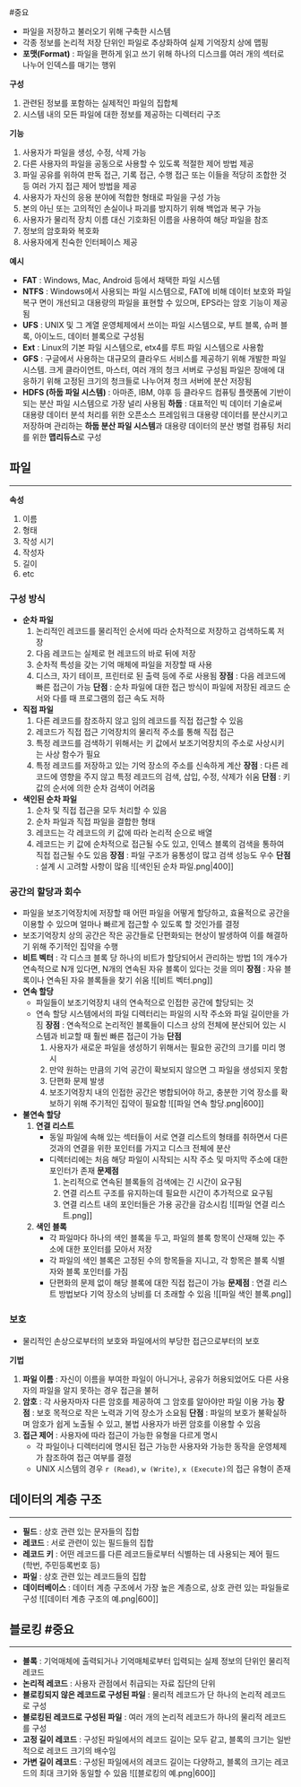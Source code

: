  #중요
- 파일을 저장하고 불러오기 위해 구축한 시스템
- 각종 정보를 논리적 저장 단위인 파일로 추상화하여 실제 기억장치 상에 맵핑
- **포맷(Format)** : 파일을 편하게 읽고 쓰기 위해 하나의 디스크를 여러 개의 섹터로 나누어 인덱스를 매기는 행위

**구성**
1. 관련된 정보를 포함하는 실제적인 파일의 집합체
2. 시스템 내의 모든 파일에 대한 정보를 제공하는 디렉터리 구조

**기능**
1. 사용자가 파일을 생성, 수정, 삭제 가능
2. 다른 사용자의 파일을 공동으로 사용할 수 있도록 적절한 제어 방법 제공
3. 파일 공유를 위하여 판독 접근, 기록 접근, 수행 접근 또는 이들을 적당히 조합한 것 등 여러 가지 접근 제어 방법을 제공
4. 사용자가 자신의 응용 분야에 적합한 형태로 파일을 구성 가능
5. 본의 아닌 또는 고의적인 손실이나 파괴를 방지하기 위해 백업과 복구 가능
6. 사용자가 물리적 장치 이름 대신 기호화된 이름을 사용하여 해당 파일을 참조
7. 정보의 암호화와 복호화
8. 사용자에게 친숙한 인터페이스 제공

**예시**
- **FAT** : Windows, Mac, Android 등에서 채택한 파일 시스템
- **NTFS** : Windows에서 사용되는 파일 시스템으로, FAT에 비해 데이터 보호와 파일 복구 면이 개선되고 대용량의 파일을 표현할 수 있으며, EPS라는 암호 기능이 제공됨
- **UFS** : UNIX 및 그 계열 운영체제에서 쓰이는 파일 시스템으로, 부트 블록, 슈퍼 블록, 아이노드, 데이터 블록으로 구성됨
- **Ext** : Linux의 기본 파일 시스템으로, etx4를 루트 파일 시스템으로 사용함
- **GFS** : 구글에서 사용하는 대규모의 클라우드 서비스를 제공하기 위해 개발한 파일 시스템.
	크게 클라이언트, 마스터, 여러 개의 청크 서버로 구성됨
	파일은 장애에 대응하기 위해 고정된 크기의 청크들로 나누어져 청크 서버에 분산 저장됨
- **HDFS (하둡 파일 시스템)** : 아마존, IBM, 야후 등 클라우드 컴퓨팅 플랫폼에 기반이 되는 분산 파일 시스템으로 가장 널리 사용됨
	**하둡** : 대표적인 빅 데이터 기술로써 대용량 데이터 분석 처리를 위한 오픈소스 프레임워크
	대용량 데이터를 분산시키고 저장하며 관리하는 **하둡 분산 파일 시스템**과 대용량 데이터의 분산 병렬 컴퓨팅 처리를 위한 **맵리듀스**로 구성


## 파일
---
**속성**
1. 이름
2. 형태
3. 작성 시기
4. 작성자
5. 길이
6. etc

### 구성 방식
- **순차 파일**
	1. 논리적인 레코드를 물리적인 순서에 따라 순차적으로 저장하고 검색하도록 저장
	2. 다음 레코드는 실제로 현 레코드의 바로 뒤에 저장
	3. 순차적 특성을 갖는 기억 매체에 파일을 저장할 때 사용
	4. 디스크, 자기 테이프, 프린터로 된 출력 등에 주로 사용됨
	**장점** : 다음 레코드에 빠른 접근이 가능
	**단점** : 순차 파일에 대한 접근 방식이 파일에 저장된 레코드 순서와 다를 때 프로그램의 접근 속도 저하
- **직접 파일**
	1. 다른 레코드를 참조하지 않고 임의 레코드를 직접 접근할 수 있음
	2. 레코드가 직접 접근 기억장치의 물리적 주소를 통해 직접 접근
	3. 특정 레코드를 검색하기 위해서는 키 값에서 보조기억장치의 주소로 사상시키는 사상 함수가 필요
	4. 특정 레코드를 저장하고 있는 기억 장소의 주소를 신속하게 계산
	**장점** : 다른 레코드에 영향을 주지 않고 특정 레코드의 검색, 삽입, 수정, 삭제가 쉬움
	**단점** : 키 값의 순서에 의한 순차 검색이 어려움
- **색인된 순차 파일**
	1. 순차 및 직접 접근을 모두 처리할 수 있음
	2. 순차 파일과 직접 파일을 결합한 형태
	3. 레코드는 각 레코드의 키 값에 따라 논리적 순으로 배열
	4. 레코드는 키 값에 순차적으로 접근될 수도 있고, 인덱스 블록의 검색을 통하여 직접 접근될 수도 있음
	**장점** : 파일 구조가 융통성이 많고 검색 성능도 우수
	**단점** : 설계 시 고려할 사항이 많음
	![[색인된 순차 파일.png|400]]

### 공간의 할당과 회수
- 파일을 보조기억장치에 저장할 때 어떤 파일을 어떻게 할당하고, 효율적으로 공간을 이용할 수 있으며 얼마나 빠르게 접근할 수 있도록 할 것인가를 결정
- 보조기억장치 상의 공간은 작은 공간들로 단편화되는 현상이 발생하여 이를 해결하기 위해 주기적인 집약을 수행
- **비트 벡터** : 각 디스크 블록 당 하나의 비트가 할당되어서 관리하는 방법
	1의 개수가 연속적으로 N개 있다면, N개의 연속된 자유 블록이 있다는 것을 의미
	**장점** : 자유 블록이나 연속된 자유 블록들을 찾기 쉬움
	![[비트 벡터.png]]
- **연속 할당**
	- 파일들이 보조기억장치 내의 연속적으로 인접한 공간에 할당되는 것
	- 연속 할당 시스템에서의 파일 디렉터리는 파일의 시작 주소와 파일 길이만을 가짐
	**장점** : 연속적으로 논리적인 블록들이 디스크 상의 전체에 분산되어 있는 시스템과 비교할 때 훨씬 빠른 접근이 가능
	**단점**
		1. 사용자가 새로운 파일을 생성하기 위해서는 필요한 공간의 크기를 미리 명시
		2. 만약 원하는 만큼의 기억 공간이 확보되지 않으면 그 파일을 생성되지 못함
		3. 단편화 문제 발생
		4. 보조기억장치 내의 인접한 공간은 병합되어야 하고, 충분한 기억 장소를 확보하기 위해 주기적인 집약이 필요함
	![[파일 연속 할당.png|600]]
- **불연속 할당**
	1. **연결 리스트**
		- 동일 파일에 속해 있는 섹터들이 서로 연결 리스트의 형태를 취하면서 다른 것과의 연결을 위한 포인터를 가지고 디스크 전체에 분산
		- 디렉터리에는 처음 해당 파일이 시작되는 시작 주소 및 마지막 주소에 대한 포인터가 존재
		**문제점**
			1. 논리적으로 연속된 블록들의 검색에는 긴 시간이 요구됨
			2. 연결 리스트 구조를 유지하는데 필요한 시간이 추가적으로 요구됨
			3. 연결 리스트 내의 포인터들은 가용 공간을 감소시킴
		![[파일 연결 리스트.png]]
	2. **색인 블록**
		- 각 파일마다 하나의 색인 블록을 두고, 파일의 블록 항목이 산재해 있는 주소에 대한 포인터를 모아서 저장
		- 각 파일의 색인 블록은 고정된 수의 항목들을 지니고, 각 항목은 블록 식별자와 블록 포인터를 가짐
		- 단편화의 문제 없이 해당 블록에 대한 직접 접근이 가능
		**문제점** : 연결 리스트 방법보다 기억 장소의 낭비를 더 초래할 수 있음
		![[파일 색인 블록.png]]

### 보호
- 물리적인 손상으로부터의 보호와 파일에서의 부당한 접근으로부터의 보호

**기법**
1. **파일 이름** : 자신이 이름을 부여한 파일이 아니거나, 공유가 허용되었어도 다른 사용자의 파일을 알지 못하는 경우 접근을 불허
2. **암호** : 각 사용자마자 다른 암호를 제공하여 그 암호를 알아야만 파일 이용 가능
	**장점** : 보호 목적으로 작은 노력과 기억 장소가 소요됨
	**단점** : 파일의 보호가 불확실하며 암호가 쉽게 노출될 수 있고, 불법 사용자가 바뀐 암호를 이용할 수 있음
3. **접근 제어** : 사용자에 따라 접근이 가능한 유형을 다르게 명시
	- 각 파일이나 디렉터리에 명시된 접근 가능한 사용자와 가능한 동작을 운영체제가 참조하여 접근 여부를 결정
	- UNIX 시스템의 경우 `r (Read)`, `w (Write)`, `x (Execute)`의 접근 유형이 존재


## 데이터의 계층 구조
---
- **필드** : 상호 관련 있는 문자들의 집합
- **레코드** : 서로 관련이 있는 필드들의 집합
- **레코드 키** : 어떤 레코드를 다른 레코드들로부터 식별하는 데 사용되는 제어 필드 (학번, 주민등록번호 등)
- **파일** : 상호 관련 있는 레코드들의 집합
- **데이터베이스** : 데이터 계층 구조에서 가장 높은 계층으로, 상호 관련 있는 파일들로 구성
![[데이터 계층 구조의 예.png|600]]


## 블로킹 #중요
---
- **블록** : 기억매체에 출력되거나 기억매체로부터 입력되는 실제 정보의 단위인 물리적 레코드
- **논리적 레코드** : 사용자 관점에서 취급되는 자료 집단의 단위
- **블로킹되지 않은 레코드로 구성된 파일** : 물리적 레코드가 단 하나의 논리적 레코드로 구성
- **블로킹된 레코드로 구성된 파일** : 여러 개의 논리적 레코드가 하나의 물리적 레코드를 구성
- **고정 길이 레코드** : 구성된 파일에서의 레코드 길이는 모두 같고, 블록의 크기는 일반적으로 레코드 크기의 배수임
- **가변 길이 레코드** : 구성된 파일에서의 레코드 길이는 다양하고, 블록의 크기는 레코드의 최대 크기와 동일할 수 있음
![[블로킹의 예.png|600]]
